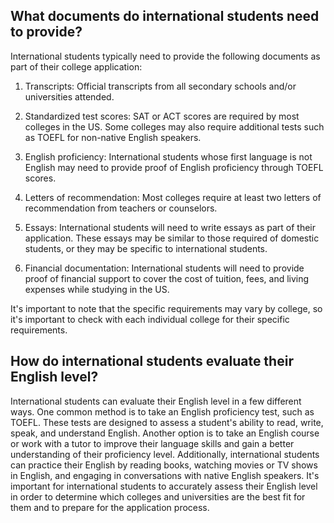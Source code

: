 ## What documents do international students need to provide?
International students typically need to provide the following documents as part of their college application:

1. Transcripts: Official transcripts from all secondary schools and/or universities attended.

2. Standardized test scores: SAT or ACT scores are required by most colleges in the US. Some colleges may also require additional tests such as TOEFL for non-native English speakers.

3. English proficiency: International students whose first language is not English may need to provide proof of English proficiency through TOEFL scores.

4. Letters of recommendation: Most colleges require at least two letters of recommendation from teachers or counselors.

5. Essays: International students will need to write essays as part of their application. These essays may be similar to those required of domestic students, or they may be specific to international students.

6. Financial documentation: International students will need to provide proof of financial support to cover the cost of tuition, fees, and living expenses while studying in the US.

It's important to note that the specific requirements may vary by college, so it's important to check with each individual college for their specific requirements.
## How do international students evaluate their English level?
International students can evaluate their English level in a few different ways. One common method is to take an English proficiency test, such as TOEFL. These tests are designed to assess a student's ability to read, write, speak, and understand English. Another option is to take an English course or work with a tutor to improve their language skills and gain a better understanding of their proficiency level. Additionally, international students can practice their English by reading books, watching movies or TV shows in English, and engaging in conversations with native English speakers. It's important for international students to accurately assess their English level in order to determine which colleges and universities are the best fit for them and to prepare for the application process.
